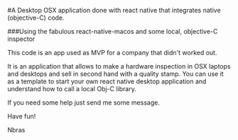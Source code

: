 #A Desktop OSX application done with react native that integrates native (objective-C) code.

###Using the fabulous react-native-macos and some local, objective-C inspector


This code is an app used as MVP for a company that didn't worked out. 

It is an application that allows to make a hardware inspection in OSX laptops and desktops and sell in second hand with a quality stamp. You can use it as a template to start your own react native desktop application and understand how to call a local Obj-C library.

If you need some help just send me some message.

Have fun!

Nbras
